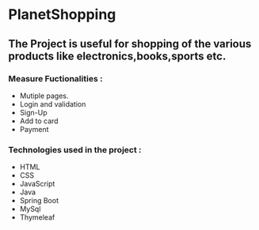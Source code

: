 # PlanetShopping

## The Project is useful for shopping of the various products like electronics,books,sports etc. 
### Measure Fuctionalities :
+ Mutiple pages.
+ Login and validation
+ Sign-Up
+ Add to card
+ Payment
### Technologies used in the project :
- HTML
- CSS
- JavaScript
- Java
- Spring Boot
- MySql
- Thymeleaf
  
